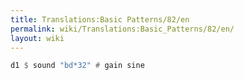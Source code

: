```yaml
---
title: Translations:Basic Patterns/82/en
permalink: wiki/Translations:Basic_Patterns/82/en/
layout: wiki
---
```


``` Haskell
d1 $ sound "bd*32" # gain sine
```

